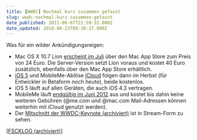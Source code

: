 ```yaml
---
title: [WWDC] Nochmal kurz zusammen gefasst
slug: wwdc-nochmal-kurz-zusammen-gefasst
date_published: 2011-06-07T21:59:32.000Z
date_updated: 2018-08-22T09:38:37.000Z
---
```


Was für ein wilder Ankündigungsreigen:

- Mac OS X 10.7 Lion [erscheint im Juli](http://www.heise.de/mac-and-i/meldung/Mac-OS-X-10-7-erscheint-im-Juli-1256110.html) über den Mac App Store zum Preis von 24 Euro. Die Server-Version setzt  Lion voraus und kostet 40 Euro zusätzlich, ebenfalls über den Mac App  Store erhältlich.
- [iOS 5](http://www.heise.de/mac-and-i/meldung/iOS-5-Gratis-Update-im-Herbst-1256148.html) und MobileMe-Ablöse [iCloud](http://www.heise.de/mac-and-i/meldung/iCloud-loest-Apples-MobileMe-ab-1256156.html) folgen dann im Herbst (für Entwickler in Betaform noch heute), beide  kostenlos.
- iOS 5 läuft auf allen Geräten, die auch iOS 4.3 vertragen.
- MobileMe läuft [endgültig im Juni 2012](http://support.apple.com/kb/HT4597) aus und kostet bis dahin keine weiteren Gebühren (@me.com und @mac.com  Mail-Adressen können weiterhin mit iCloud genutzt werden).
- Der [Mitschnitt der WWDC-Keynote (archiviert)](http://web.archive.org/web/20110608102028/http://www.apple.com:80/apple-events/wwdc-2011/) ist in Stream-Form zu sehen.

[[FSCKLOG (archiviert)](http://web.archive.org/web/20110609181048/http://www.fscklog.com:80/2011/06/lion-im-juli-ios-5-und-icloud-im-herbst-keynotemittschnitt-jetzt.html)]
